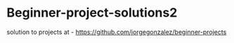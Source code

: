 # Beginner-project-solutions2
solution to projects at - https://github.com/jorgegonzalez/beginner-projects
